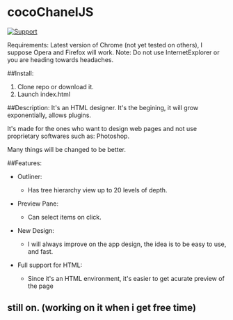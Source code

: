 # cocoChanelJS

[![Support](https://supporter.60devs.com/api/b/458567f23de2355cbd6f551a6637e702)](https://supporter.60devs.com/give/458567f23de2355cbd6f551a6637e702)

Requirements:
Latest version of Chrome (not yet tested on others), I suppose Opera and Firefox will work.
Note: Do not use InternetExplorer or you are heading towards headaches.

##Install:
1. Clone repo or download it.
2. Launch index.html


##Description:
It's an HTML designer. It's the begining, it will grow exponentially, allows plugins.


It's made for the ones who want to design web pages and not use proprietary softwares such as: Photoshop.

Many things will be changed to be better.

##Features:
  - Outliner:
    - Has tree hierarchy view up to 20 levels of depth.

  - Preview Pane:
    - Can select items on click.

  - New Design:
    - I will always improve on the app design, the idea is to be easy to use, and fast.

  - Full support for HTML:
    - Since it's an HTML environment, it's easier to get acurate preview of the page

## still on. (working on it when i get free time)
